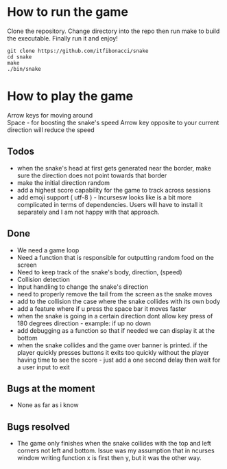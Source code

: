 # How to run the game
Clone the repository. Change directory into the repo then run make to build the executable. Finally run it and enjoy!
```
git clone https://github.com/itfibonacci/snake
cd snake
make
./bin/snake
```

# How to play the game
Arrow keys for moving around\
Space - for boosting the snake's speed
Arrow key opposite to your current direction will reduce the speed

## Todos
- when the snake's head at first gets generated near the border, make sure the direction does not point towards that border
- make the initial direction random
- add a highest score capability for the game to track across sessions
- add emoji support ( utf-8 ) - lncursesw looks like is a bit more complicated in terms of dependencies. Users will have to install it separately and I am not happy with that approach.

## Done
- We need a game loop
- Need a function that is responsible for outputting random food on the screen
- Need to keep track of the snake's body, direction, (speed)
- Collision detection
- Input handling to change the snake's direction
- need to properly remove the tail from the screen as the snake moves
- add to the collision the case where the snake collides with its own body
- add a feature where if u press the space bar it moves faster
- when the snake is going in a certain direction dont allow key press of 180 degrees direction - example: if up no down
- add debugging as a function so that if needed we can display it at the bottom
- when the snake collides and the game over banner is printed. if the player quickly presses buttons it exits too quickly without the player having time to see the score - just add a one second delay then wait for a user input to exit

## Bugs at the moment
- None as far as i know

## Bugs resolved
- The game only finishes when the snake collides with the top and left corners not left and bottom. Issue was my assumption that in ncurses window writing function x is first then y, but it was the other way.
